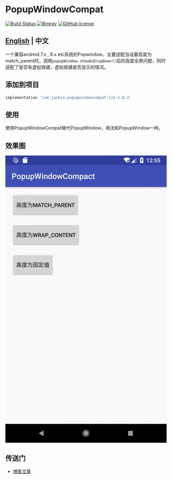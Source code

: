 # PopupWindowCompat
[![Build Status](https://travis-ci.com/wang0826jj/PopupWindowCompat.svg?branch=master)](https://travis-ci.com/wang0826jj/PopupWindowCompat) [![Bintray](https://api.bintray.com/packages/wang0826jj/maven/PopupWindowCompat/images/download.svg)](https://bintray.com/wang0826jj/maven/PopupWindowCompat/_latestVersion) [![GitHub license](https://img.shields.io/github/license/wang0826jj/PopupWindowCompat.svg)](https://github.com/wang0826jj/PopupWindowCompat/blob/master/LICENSE)

## [English](README_EN.md) | 中文

一个兼容android 7.x , 8.x etc系统的Popwindow，主要适配当设置高度为match_parent时，调用`popupWindow.showAsDropDown()`后的高度全屏问题，同时适配了是否有虚拟按键，虚拟按键是否显示的情况。

## 添加到项目

```groovy
implementation 'com.jankin.popupwindowcompat:lib:1.0.2'
```

## 使用

使用PopupWindowCompat替代PopupWindow，用法和PopupWindow一样。

## 效果图

![screenshot](screenshot.gif)



## 传送门

- [博客文章](https://blog.csdn.net/Kelaker/article/details/81274417)